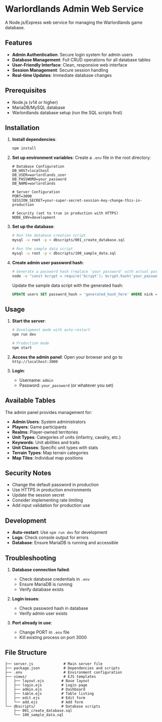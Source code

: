# Warlordlands Admin Web Service

A Node.js/Express web service for managing the Warlordlands game database.

## Features

- **Admin Authentication**: Secure login system for admin users
- **Database Management**: Full CRUD operations for all database tables
- **User-Friendly Interface**: Clean, responsive web interface
- **Session Management**: Secure session handling
- **Real-time Updates**: Immediate database changes

## Prerequisites

- Node.js (v14 or higher)
- MariaDB/MySQL database
- Warlordlands database setup (run the SQL scripts first)

## Installation

1. **Install dependencies**:
   ```bash
   npm install
   ```

2. **Set up environment variables**:
   Create a `.env` file in the root directory:
   ```
   # Database Configuration
   DB_HOST=localhost
   DB_USER=warlordlands_user
   DB_PASSWORD=your_password
   DB_NAME=warlordlands
   
   # Server Configuration
   PORT=3000
   SESSION_SECRET=your-super-secret-session-key-change-this-in-production
   
   # Security (set to true in production with HTTPS)
   NODE_ENV=development
   ```

3. **Set up the database**:
   ```bash
   # Run the database creation script
   mysql -u root -p < dbscripts/001_create_database.sql
   
   # Run the sample data script
   mysql -u root -p < dbscripts/100_sample_data.sql
   ```

4. **Create admin user password hash**:
   ```bash
   # Generate a password hash (replace 'your_password' with actual password)
   node -e "const bcrypt = require('bcrypt'); bcrypt.hash('your_password', 10).then(hash => console.log(hash));"
   ```
   
   Update the sample data script with the generated hash:
   ```sql
   UPDATE users SET password_hash = 'generated_hash_here' WHERE nick = 'admin';
   ```

## Usage

1. **Start the server**:
   ```bash
   # Development mode with auto-restart
   npm run dev
   
   # Production mode
   npm start
   ```

2. **Access the admin panel**:
   Open your browser and go to `http://localhost:3000`

3. **Login**:
   - Username: `admin`
   - Password: `your_password` (or whatever you set)

## Available Tables

The admin panel provides management for:

- **Admin Users**: System administrators
- **Players**: Game participants
- **Realms**: Player-owned territories
- **Unit Types**: Categories of units (infantry, cavalry, etc.)
- **Keywords**: Unit abilities and traits
- **Unit Classes**: Specific unit types with stats
- **Terrain Types**: Map terrain categories
- **Map Tiles**: Individual map positions

## Security Notes

- Change the default password in production
- Use HTTPS in production environments
- Update the session secret
- Consider implementing rate limiting
- Add input validation for production use

## Development

- **Auto-restart**: Use `npm run dev` for development
- **Logs**: Check console output for errors
- **Database**: Ensure MariaDB is running and accessible

## Troubleshooting

1. **Database connection failed**:
   - Check database credentials in `.env`
   - Ensure MariaDB is running
   - Verify database exists

2. **Login issues**:
   - Check password hash in database
   - Verify admin user exists

3. **Port already in use**:
   - Change PORT in `.env` file
   - Kill existing process on port 3000

## File Structure

```
├── server.js              # Main server file
├── package.json           # Dependencies and scripts
├── .env                   # Environment configuration
├── views/                 # EJS templates
│   ├── layout.ejs        # Base layout
│   ├── login.ejs         # Login page
│   ├── admin.ejs         # Dashboard
│   ├── table.ejs         # Table listing
│   ├── edit.ejs          # Edit form
│   └── add.ejs           # Add form
└── dbscripts/            # Database scripts
    ├── 001_create_database.sql
    └── 100_sample_data.sql
```
